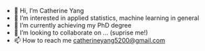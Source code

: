 - 👋 Hi, I’m Catherine Yang
- 👀 I’m interested in applied statistics, machine learning in general 
- 🌱 I’m currently achieving my PhD degree 
- 💞️ I’m looking to collaborate on ... (suprise me!)
- 📫 How to reach me catherineyang5200@gmail.com

<!---
Catherine5500/Catherine5500 is a ✨ special ✨ repository because its `README.md` (this file) appears on your GitHub profile.
You can click the Preview link to take a look at your changes.
--->
